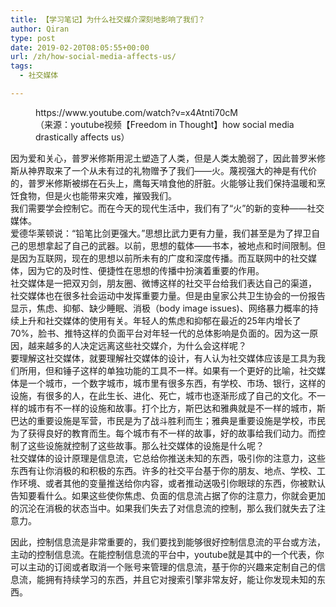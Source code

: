 ```yaml
---
title: 【学习笔记】为什么社交媒介深刻地影响了我们？
author: Qiran
type: post
date: 2019-02-20T08:05:55+00:00
url: /zh/how-social-media-affects-us/
tags:
  - 社交媒体

---
```

<figure class="wp-block-embed-youtube wp-block-embed is-type-video is-provider-youtube wp-embed-aspect-16-9 wp-has-aspect-ratio">

<div class="wp-block-embed__wrapper">
  https://www.youtube.com/watch?v=x4Atnti70cM
</div><figcaption>（来源：youtube视频【Freedom in Thought】how social media drastically affects us）</figcaption></figure>

因为爱和关心，普罗米修斯用泥土塑造了人类，但是人类太脆弱了，因此普罗米修斯从神界取来了一个从未有过的礼物赠予了我们——火。蔑视强大的神是有代价的，普罗米修斯被绑在石头上，鹰每天啃食他的肝脏。火能够让我们保持温暖和烹饪食物，但是火也能带来灾难，摧毁我们。  
我们需要学会控制它。而在今天的现代生活中，我们有了“火”的新的变种——社交媒体。  
爱德华莱顿说：“铅笔比剑更强大。”思想比武力更有力量，我们甚至是为了捍卫自己的思想拿起了自己的武器。以前，思想的载体——书本，被地点和时间限制。但是因为互联网，现在的思想以前所未有的广度和深度传播。而互联网中的社交媒体，因为它的及时性、便捷性在思想的传播中扮演着重要的作用。  
社交媒体是一把双刃剑，朋友圈、微博这样的社交平台给我们表达自己的渠道， 社交媒体也在很多社会运动中发挥重要力量。但是由皇家公共卫生协会的一份报告显示，焦虑、抑郁、缺少睡眠、消极（body image issues)、网络暴力概率的持续上升和社交媒体的使用有关。年轻人的焦虑和抑郁在最近的25年内增长了70%，脸书、推特这样的负面平台对年轻一代的总体影响是负面的。因为这一原因，越来越多的人决定远离这些社交媒介，为什么会这样呢？  
要理解这社交媒体，就要理解社交媒体的设计，有人认为社交媒体应该是工具为我们所用，但和锤子这样的单独功能的工具不一样。如果有一个更好的比喻，社交媒体是一个城市，一个数字城市，城市里有很多东西，有学校、市场、银行，这样的设施，有很多的人，在此生长、进化、死亡，城市也逐渐形成了自己的文化。不一样的城市有不一样的设施和故事。打个比方，斯巴达和雅典就是不一样的城市，斯巴达的重要设施是军营，市民是为了战斗胜利而生；雅典是重要设施是学校，市民为了获得良好的教育而生。每个城市有不一样的故事，好的故事给我们动力。而控制了这些设施就控制了这些故事。那么社交媒体的设施是什么呢？  
社交媒体的设计原理是信息流，它总给你推送未知的东西，吸引你的注意力，这些东西有让你消极的和积极的东西。许多的社交平台基于你的朋友、地点、学校、工作环境、或者其他的变量推送给你内容，或者推动送吸引你眼球的东西，你被默认告知要看什么。如果这些使你焦虑、负面的信息流占据了你的注意力，你就会更加的沉沦在消极的状态当中。如果我们失去了对信息流的控制，那么我们就失去了注意力。

因此，控制信息流是非常重要的，我们要找到能够很好控制信息流的平台或方法，主动的控制信息流。在能控制信息流的平台中，youtube就是其中的一个代表，你可以主动的订阅或者取消一个账号来管理的信息流，基于你的兴趣来定制自己的信息流，能拥有持续学习的东西，并且它对搜索引擎非常友好，能让你发现未知的东西。